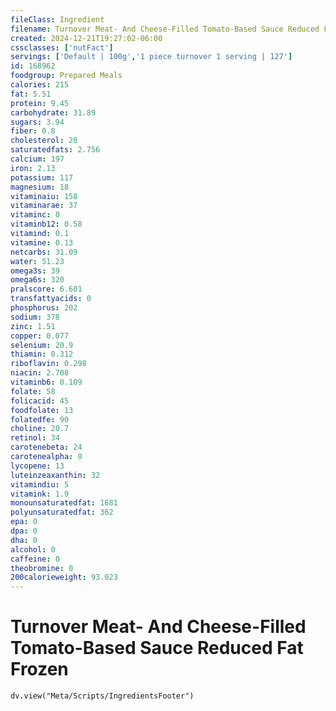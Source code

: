 ```yaml
---
fileClass: Ingredient
filename: Turnover Meat- And Cheese-Filled Tomato-Based Sauce Reduced Fat Frozen
created: 2024-12-21T19:27:02-06:00
cssclasses: ['nutFact']
servings: ['Default | 100g','1 piece turnover 1 serving | 127']
id: 168962
foodgroup: Prepared Meals
calories: 215
fat: 5.51
protein: 9.45
carbohydrate: 31.89
sugars: 3.94
fiber: 0.8
cholesterol: 20
saturatedfats: 2.756
calcium: 197
iron: 2.13
potassium: 117
magnesium: 18
vitaminaiu: 158
vitaminarae: 37
vitaminc: 0
vitaminb12: 0.58
vitamind: 0.1
vitamine: 0.13
netcarbs: 31.09
water: 51.23
omega3s: 39
omega6s: 320
pralscore: 6.601
transfattyacids: 0
phosphorus: 202
sodium: 378
zinc: 1.51
copper: 0.077
selenium: 20.9
thiamin: 0.312
riboflavin: 0.298
niacin: 2.708
vitaminb6: 0.109
folate: 58
folicacid: 45
foodfolate: 13
folatedfe: 90
choline: 20.7
retinol: 34
carotenebeta: 24
carotenealpha: 0
lycopene: 13
luteinzeaxanthin: 32
vitamindiu: 5
vitamink: 1.9
monounsaturatedfat: 1681
polyunsaturatedfat: 362
epa: 0
dpa: 0
dha: 0
alcohol: 0
caffeine: 0
theobromine: 0
200calorieweight: 93.023
---
```


# Turnover Meat- And Cheese-Filled Tomato-Based Sauce Reduced Fat Frozen

```dataviewjs
dv.view("Meta/Scripts/IngredientsFooter")
```